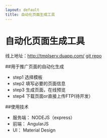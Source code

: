 ```yaml
---
layout: default
title: 自动化页面生成工具
---
```

# 自动化页面生成工具

线上地址：http://tmplserv.duapp.com/
[git repo](https://github.com/devWayne/template-server)

##用于推广页面的自动化生成

- step1 选择模板
- step2 填写必要的页面信息
- step3 生成页面，在线预览
- step4 下载页面or直接上传FTP(待开发）


##使用技术

- 服务端： NODEJS（express）
- 前端：   AngularJS
- UI：     Material Design








